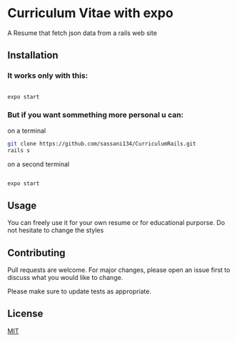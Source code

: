 # Curriculum Vitae with expo

A Resume that fetch json data from a rails web site
## Installation

### It works only with this:
```bash

expo start
```

### But if you want sommething more personal u can:
on a terminal
```bash
git clone https://github.com/sassani134/CurriculumRails.git
rails s
```
on a second terminal
```bash

expo start
```

## Usage
You can freely use it for your own resume or for educational purporse. Do not hesitate to change the styles

## Contributing
Pull requests are welcome. For major changes, please open an issue first to discuss what you would like to change.

Please make sure to update tests as appropriate.

## License
[MIT](https://choosealicense.com/licenses/mit/)
